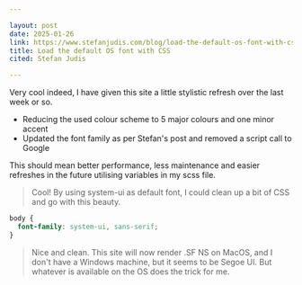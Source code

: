 ```yaml
---

layout: post
date: 2025-01-26
link: https://www.stefanjudis.com/blog/load-the-default-os-font-with-css/
title: Load the default OS font with CSS
cited: Stefan Judis

---
```


Very cool indeed, I have given this site a little stylistic refresh over the last week or so.

- Reducing the used colour scheme to 5 major colours and one minor accent
- Updated the font family as per Stefan's post and removed a script call to Google

This should mean better performance, less maintenance and easier refreshes in the future utilising variables in my scss file.

> Cool! By using system-ui as default font, I could clean up a bit of CSS and go with this beauty.

  ``` css
  body {
    font-family: system-ui, sans-serif;
  }
  ```

> Nice and clean. This site will now render .SF NS on MacOS, and I don't have a Windows machine, but it seems to be Segoe UI. But whatever is available on the OS does the trick for me.